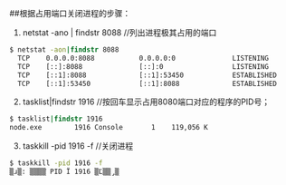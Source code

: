 ##根据占用端口关闭进程的步骤：
1. netstat -ano | findstr 8088 //列出进程极其占用的端口
```cmd
$ netstat -aon|findstr 8088
  TCP    0.0.0.0:8088           0.0.0.0:0              LISTENING       1916
  TCP    [::]:8088              [::]:0                 LISTENING       1916
  TCP    [::1]:8088             [::1]:53450            ESTABLISHED     1916
  TCP    [::1]:53450            [::1]:8088             ESTABLISHED     8304
```
2.  tasklist|findstr 1916 //按回车显示占用8080端口对应的程序的PID号；
```cmd
$ tasklist|findstr 1916
node.exe        1916 Console       1    119,056 K
```
3. taskkill -pid 1916 -f //关闭进程
```cmd
$ taskkill -pid 1916 -f
▒ɹ▒: ▒▒▒▒ֹ PID Ϊ 1916 ▒Ľ▒▒̡▒
```